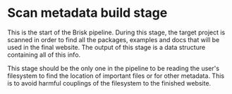 # Scan metadata build stage

This is the start of the Brisk pipeline. During this stage, the target project is scanned in order to find all the
packages, examples and docs that will be used in the final website. The output of this stage is a data structure
containing all of this info.

This stage should be the only one in the pipeline to be reading the user's filesystem to find the location of important
files or for other metadata. This is to avoid harmful couplings of the filesystem to the finished website.
